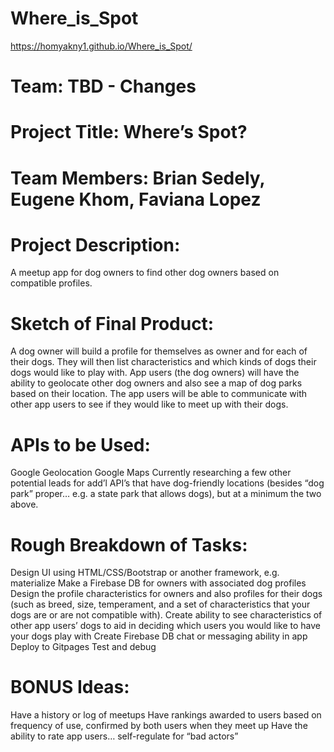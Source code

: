 # Where_is_Spot
https://homyakny1.github.io/Where_is_Spot/


# Team: TBD - Changes

# Project Title: Where’s Spot?

# Team Members: Brian Sedely, Eugene Khom, Faviana Lopez

# Project Description: 
A meetup app for dog owners to find other dog owners based on compatible profiles.

# Sketch of Final Product:
A dog owner will build a profile for themselves as owner and for each of their dogs. They will then list characteristics and which kinds of dogs their dogs would like to play with. App users (the dog owners) will have the ability to geolocate other dog owners and also see a map of dog parks based on their location. The app users will be able to communicate with other app users to see if they would like to meet up with their dogs.

# APIs to be Used:
Google Geolocation
Google Maps
Currently researching a few other potential leads for add’l API’s that have dog-friendly locations (besides “dog park” proper… e.g. a state park that allows dogs), but at a minimum the two above.

# Rough Breakdown of Tasks:
Design UI using HTML/CSS/Bootstrap or another framework, e.g. materialize
Make a Firebase DB for owners with associated dog profiles
Design the profile characteristics for owners and also profiles for their dogs (such as breed, size, temperament, and a set of characteristics that your dogs are or are not compatible with).
Create ability to see characteristics of other app users’ dogs to aid in deciding which users you would like to have your dogs play with
Create Firebase DB chat or messaging ability in app
Deploy to Gitpages
Test and debug

# BONUS Ideas:
Have a history or log of meetups
Have rankings awarded to users based on frequency of use, confirmed by both users when they meet up
Have the ability to rate app users… self-regulate for “bad actors”
